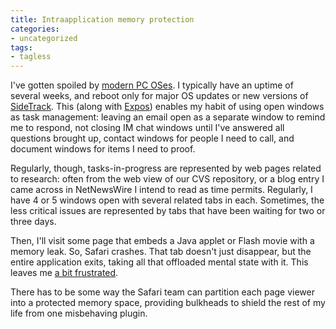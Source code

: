 ```yaml
---
title: Intraapplication memory protection
categories:
- uncategorized
tags:
- tagless
---
```


I've gotten spoiled by [modern PC
OSes][1].  I typically have an uptime of several weeks, and reboot only for major OS updates or new versions of [SideTrack][2].  This (along with [Expos][3]) enables my habit of using open windows as task management: leaving an email open as a separate window to remind me to respond, not closing IM chat windows until I've answered all questions brought up, contact windows for people I need to call, and document windows for items I need to proof.

   [1]: http://www.apple.com/macosx/
   [2]: http://www.ragingmenace.com/software/sidetrack/
   [3]: http://www.apple.com/macosx/panther/expose/

Regularly, though, tasks-in-progress are represented by web pages related to research: often from the web view of our CVS repository, or a blog entry I came across in NetNewsWire I intend to read as time permits.  Regularly, I have 4 or 5 windows open with several related tabs in each.  Sometimes, the less critical issues are represented by tabs that have been waiting for two or three days.

Then, I'll visit some page that embeds a Java applet or Flash movie with a memory leak.  So, Safari crashes.  That tab doesn't just disappear, but the entire application exits, taking all that offloaded mental state with it.  This leaves me [a bit
frustrated][4].

   [4]: http://www.galindorf.com/images/darknessgal/dtl/ghouldtl.jpg

There has to be some way the Safari team can partition each page viewer into a protected memory space, providing bulkheads to shield the rest of my life from one misbehaving plugin.
